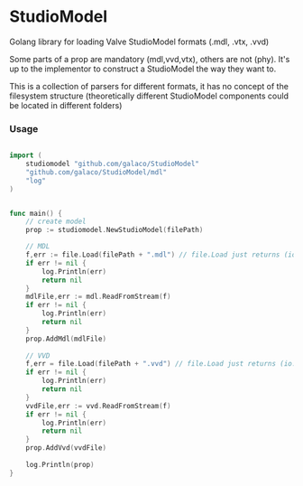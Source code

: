 # StudioModel
Golang library for loading Valve StudioModel formats (.mdl, .vtx, .vvd)

Some parts of a prop are mandatory (mdl,vvd,vtx), others are not (phy). It's up to the 
implementor to construct a StudioModel the way they want to. 

This is a collection of parsers for different formats, it has no concept of 
the filesystem structure (theoretically different StudioModel components could be located 
in different folders)



### Usage
```go

import (
	studiomodel "github.com/galaco/StudioModel"
	"github.com/galaco/StudioModel/mdl"
	"log"
)


func main() {
	// create model
	prop := studiomodel.NewStudioModel(filePath)

    // MDL
	f,err := file.Load(filePath + ".mdl") // file.Load just returns (io.Reader,error)
	if err != nil {
		log.Println(err)
		return nil
	}
	mdlFile,err := mdl.ReadFromStream(f)
	if err != nil {
		log.Println(err)
		return nil
	}
	prop.AddMdl(mdlFile)
	
	// VVD
	f,err = file.Load(filePath + ".vvd") // file.Load just returns (io.Reader,error)
	if err != nil {
		log.Println(err)
		return nil
	}
	vvdFile,err := vvd.ReadFromStream(f)
	if err != nil {
		log.Println(err)
		return nil
	}
	prop.AddVvd(vvdFile)
	
	log.Println(prop)
}
```